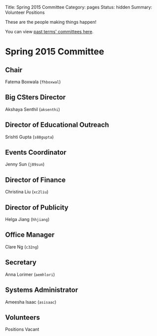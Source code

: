 Title: Spring 2015 Committee
Category: pages
Status: hidden
Summary: Volunteer Positions

These are the people making things happen!

You can view [past terms' committees here]({filename}/pages/past-exec.md).

# Spring 2015 Committee #

## Chair ##

Fatema Boxwala (`fhboxwal`)

## Big CSters Director ##

Akshaya Senthil (`aksenthi`)

## Director of Educational Outreach ##

Srishti Gupta (`s88gupta`)

## Events Coordinator ##

Jenny Sun (`j89sun`)

## Director of Finance ##

Christina Liu (`xc2liu`)

## Director of Publicity ##

Helga Jiang (`hhjiang`)

## Office Manager ##

Clare Ng (`c32ng`)

## Secretary ##

Anna Lorimer (`aemhlori`)

## Systems Administrator ##

Ameesha Isaac (`asisaac`)

## Volunteers ##

Positions Vacant
